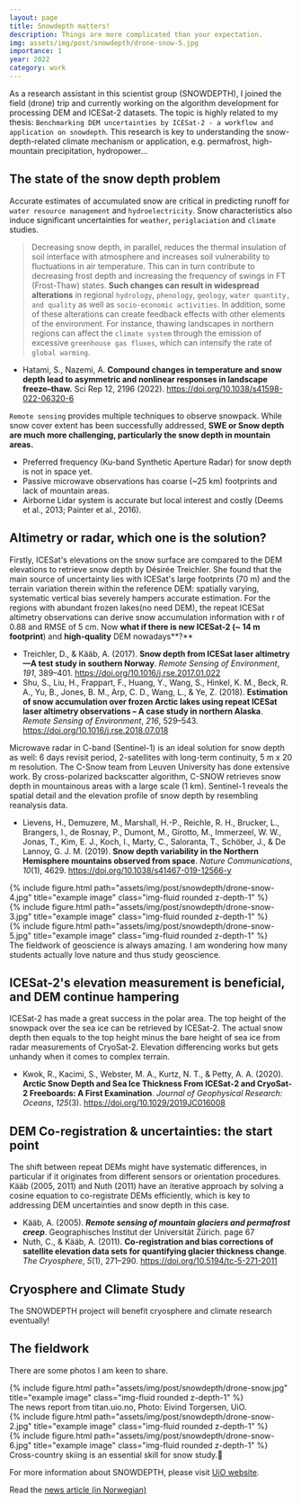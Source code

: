 ```yaml
---
layout: page
title: Snowdepth matters!
description: Things are more complicated than your expectation.
img: assets/img/post/snowdepth/drone-snow-5.jpg
importance: 1
year: 2022
category: work
---
```


As a research assistant in this scientist group (SNOWDEPTH), I joined the field (drone) trip and currently working on the algorithm development for processing DEM and ICESat-2 datasets. The topic is highly related to my thesis: `Benchmarking DEM uncertainties by ICESat-2 - a workflow and application on snowdepth`. This research is key to understanding the snow-depth-related climate mechanism or application, e.g. permafrost, high-mountain precipitation, hydropower...

## The state of the snow depth problem

Accurate estimates of accumulated snow are critical in predicting runoff for `water resource management` and `hydroelectricity`. Snow characteristics also induce significant uncertainties for `weather`, `periglaciation` and `climate` studies. 

> Decreasing snow depth, in parallel, reduces the thermal insulation of soil interface with atmosphere and increases soil vulnerability to fluctuations in air temperature. This can in turn contribute to decreasing frost depth and increasing the frequency of swings in FT (Frost-Thaw) states. **Such changes can result in widespread alterations** in regional `hydrology`, `phenology`, `geology`, `water quantity, and quality` as well as `socio-economic activities`. In addition, some of these alterations can create feedback effects with other elements of the environment. For instance, thawing landscapes in northern regions can affect the `climate system` through the emission of excessive `greenhouse gas fluxes`, which can intensify the rate of `global warming`.

- Hatami, S., Nazemi, A. **Compound changes in temperature and snow depth lead to asymmetric and nonlinear responses in landscape freeze–thaw.** Sci Rep 12, 2196 (2022). https://doi.org/10.1038/s41598-022-06320-6

`Remote sensing` provides multiple techniques to observe snowpack. While snow cover extent has been successfully addressed, **SWE or Snow depth are much more challenging, particularly the snow depth in mountain areas.**

- Preferred frequency (Ku-band Synthetic Aperture Radar) for snow depth is not in space yet.
- Passive microwave observations has coarse (~25 km) footprints and lack of mountain areas.
- Airborne Lidar system is accurate but local interest and costly (Deems et al., 2013; Painter et al., 2016).

## Altimetry or radar, which one is the solution?

Firstly, ICESat's elevations on the snow surface are compared to the DEM elevations to retrieve snow depth by Désirée Treichler. She found that the main source of uncertainty lies with ICESat's large footprints (70 m) and the terrain variation therein within the reference DEM: spatially varying, systematic vertical bias severely hampers accurate estimation. For the regions with abundant frozen lakes(no need DEM), the repeat ICESat altimetry observations can derive snow accumulation information with r of 0.88 and RMSE of 5 cm. Now **what if there is new ICESat-2 (~ 14 m footprint**) and **high-quality** DEM nowadays**?**

- Treichler, D., & Kääb, A. (2017). **Snow depth from ICESat laser altimetry—A test study in southern Norway**. *Remote Sensing of Environment*, *191*, 389–401. https://doi.org/10.1016/j.rse.2017.01.022
- Shu, S., Liu, H., Frappart, F., Huang, Y., Wang, S., Hinkel, K. M., Beck, R. A., Yu, B., Jones, B. M., Arp, C. D., Wang, L., & Ye, Z. (2018). **Estimation of snow accumulation over frozen Arctic lakes using repeat ICESat laser altimetry observations – A case study in northern Alaska**. *Remote Sensing of Environment*, *216*, 529–543. https://doi.org/10.1016/j.rse.2018.07.018

Microwave radar in C-band (Sentinel-1) is an ideal solution for snow depth as well: 6 days revisit period, 2-satellites with long-term continuity, 5 m x 20 m resolution. The C-Snow team from Leuven University has done extensive work. By cross-polarized backscatter algorithm, C-SNOW retrieves snow depth in mountainous areas with a large scale (1 km). Sentinel-1 reveals the spatial detail and the elevation profile of snow depth by resembling reanalysis data.

- Lievens, H., Demuzere, M., Marshall, H.-P., Reichle, R. H., Brucker, L., Brangers, I., de Rosnay, P., Dumont, M., Girotto, M., Immerzeel, W. W., Jonas, T., Kim, E. J., Koch, I., Marty, C., Saloranta, T., Schöber, J., & De Lannoy, G. J. M. (2019). **Snow depth variability in the Northern Hemisphere mountains observed from space**. *Nature Communications*, *10*(1), 4629. https://doi.org/10.1038/s41467-019-12566-y


<div class="row">
    <div class="col-sm mt-3 mt-md-0">
        {% include figure.html path="assets/img/post/snowdepth/drone-snow-4.jpg" title="example image" class="img-fluid rounded z-depth-1" %}
    </div>
    <div class="col-sm mt-3 mt-md-0">
        {% include figure.html path="assets/img/post/snowdepth/drone-snow-3.jpg" title="example image" class="img-fluid rounded z-depth-1" %}
    </div>
    <div class="col-sm mt-3 mt-md-0">
        {% include figure.html path="assets/img/post/snowdepth/drone-snow-5.jpg" title="example image" class="img-fluid rounded z-depth-1" %}
    </div>
</div>
<div class="caption">
    The fieldwork of geoscience is always amazing. I am wondering how many students actually love nature and thus study geoscience.
</div>

## ICESat-2's elevation measurement is beneficial, and DEM continue hampering

ICESat-2 has made a great success in the polar area. The top height of the snowpack over the sea ice can be retrieved by ICESat-2. The actual snow depth then equals to the top height minus the bare height of sea ice from radar measurements of CryoSat-2. Elevation differencing works but gets unhandy when it comes to complex terrain.

- Kwok, R., Kacimi, S., Webster, M. A., Kurtz, N. T., & Petty, A. A. (2020). **Arctic Snow Depth and Sea Ice Thickness From ICESat‐2 and CryoSat‐2 Freeboards: A First Examination**. *Journal of Geophysical Research: Oceans*, *125*(3). https://doi.org/10.1029/2019JC016008

## DEM Co-registration & uncertainties: the start point

The shift between repeat DEMs might have systematic differences, in particular if it originates from different sensors or orientation procedures. Kääb (2005, 2011) and Nuth (2011) have an iterative approach by solving a cosine equation to co-registrate DEMs efficiently, which is key to addressing DEM uncertainties and snow depth in this case.

- Kääb, A. (2005). ***Remote sensing of mountain glaciers and permafrost creep***. Geographisches Institut der Universität Zürich. page 67
- Nuth, C., & Kääb, A. (2011). **Co-registration and bias corrections of satellite elevation data sets for quantifying glacier thickness change**. *The Cryosphere*, *5*(1), 271–290. https://doi.org/10.5194/tc-5-271-2011

## Cryosphere and Climate Study

The SNOWDEPTH project will benefit cryosphere and climate research eventually!

## The fieldwork

There are some photos I am keen to share.

<div class="row">
    <div class="col-sm mt-3 mt-md-0">
        {% include figure.html path="assets/img/post/snowdepth/drone-snow.jpg" title="example image" class="img-fluid rounded z-depth-1" %}
    </div>
</div>
<div class="caption">
    The news report from titan.uio.no, Photo: Eivind Torgersen, UiO.
</div>

<div class="row justify-content-sm-center">
    <div class="col-sm-8 mt-3 mt-md-0">
        {% include figure.html path="assets/img/post/snowdepth/drone-snow-2.jpg" title="example image" class="img-fluid rounded z-depth-1" %}
    </div>
    <div class="col-sm-4 mt-3 mt-md-0">
        {% include figure.html path="assets/img/post/snowdepth/drone-snow-6.jpg" title="example image" class="img-fluid rounded z-depth-1" %}
    </div>
</div>
<div class="caption">
    Cross-country skiing is an essential skill for snow study.🎿
</div>


For more information about SNOWDEPTH, please visit [UiO website](https://www.mn.uio.no/geo/english/research/projects/snowdepth/index.html).

Read the [news article (in Norwegian)](https://titan.uio.no/geologi-klima/2022/hvor-mye-sno-er-det-egentlig-i-fjellet)


